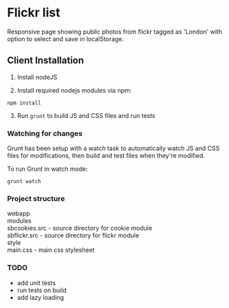 Flickr list
============

Responsive page showing public photos from flickr tagged as 'London' with option to select and save in localStorage.

Client Installation
--------------------

1. Install nodeJS 

2. Install required nodejs modules via npm:

```
npm install
```

3. Run `grunt` to build JS and CSS files and run tests


### Watching for changes
Grunt has been setup with a watch task to automatically watch JS and CSS files for modifications, then build and test files when they're modified.

To run Grunt in watch mode:
```
grunt watch
```


### Project structure

webapp  
    modules  
        sbcookies.src           - source directory for cookie module  
        sbflickr.src            - source directory for flickr module  
    style  
        main.css                - main css stylesheet  

### TODO
- add unit tests
- run tests on build
- add lazy loading
